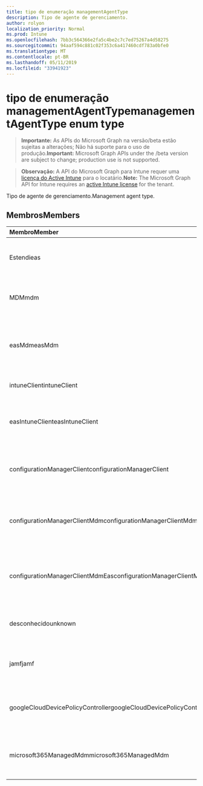 ```yaml
---
title: tipo de enumeração managementAgentType
description: Tipo de agente de gerenciamento.
author: rolyon
localization_priority: Normal
ms.prod: Intune
ms.openlocfilehash: 7bb3c564366e2fa5c4be2c7c7ed75267a4d58275
ms.sourcegitcommit: 94aaf594c881c02f353c6a417460cdf783a0bfe0
ms.translationtype: MT
ms.contentlocale: pt-BR
ms.lasthandoff: 05/11/2019
ms.locfileid: "33941923"
---
```

# <a name="managementagenttype-enum-type"></a><span data-ttu-id="82eed-103">tipo de enumeração managementAgentType</span><span class="sxs-lookup"><span data-stu-id="82eed-103">managementAgentType enum type</span></span>

> <span data-ttu-id="82eed-104">**Importante:** As APIs do Microsoft Graph na versão/beta estão sujeitas a alterações; Não há suporte para o uso de produção.</span><span class="sxs-lookup"><span data-stu-id="82eed-104">**Important:** Microsoft Graph APIs under the /beta version are subject to change; production use is not supported.</span></span>

> <span data-ttu-id="82eed-105">**Observação:** A API do Microsoft Graph para Intune requer uma [licença do Active Intune](https://go.microsoft.com/fwlink/?linkid=839381) para o locatário.</span><span class="sxs-lookup"><span data-stu-id="82eed-105">**Note:** The Microsoft Graph API for Intune requires an [active Intune license](https://go.microsoft.com/fwlink/?linkid=839381) for the tenant.</span></span>

<span data-ttu-id="82eed-106">Tipo de agente de gerenciamento.</span><span class="sxs-lookup"><span data-stu-id="82eed-106">Management agent type.</span></span>

## <a name="members"></a><span data-ttu-id="82eed-107">Membros</span><span class="sxs-lookup"><span data-stu-id="82eed-107">Members</span></span>
|<span data-ttu-id="82eed-108">Membro</span><span class="sxs-lookup"><span data-stu-id="82eed-108">Member</span></span>|<span data-ttu-id="82eed-109">Valor</span><span class="sxs-lookup"><span data-stu-id="82eed-109">Value</span></span>|<span data-ttu-id="82eed-110">Descrição</span><span class="sxs-lookup"><span data-stu-id="82eed-110">Description</span></span>|
|:---|:---|:---|
|<span data-ttu-id="82eed-111">Estendi</span><span class="sxs-lookup"><span data-stu-id="82eed-111">eas</span></span>|<span data-ttu-id="82eed-112">1</span><span class="sxs-lookup"><span data-stu-id="82eed-112">1</span></span>|<span data-ttu-id="82eed-113">O dispositivo é gerenciado pelo Exchange Server.</span><span class="sxs-lookup"><span data-stu-id="82eed-113">The device is managed by Exchange server.</span></span>|
|<span data-ttu-id="82eed-114">MDM</span><span class="sxs-lookup"><span data-stu-id="82eed-114">mdm</span></span>|<span data-ttu-id="82eed-115">duas</span><span class="sxs-lookup"><span data-stu-id="82eed-115">2</span></span>|<span data-ttu-id="82eed-116">O dispositivo é gerenciado pelo MDM do Intune.</span><span class="sxs-lookup"><span data-stu-id="82eed-116">The device is managed by Intune MDM.</span></span>|
|<span data-ttu-id="82eed-117">easMdm</span><span class="sxs-lookup"><span data-stu-id="82eed-117">easMdm</span></span>|<span data-ttu-id="82eed-118">3D</span><span class="sxs-lookup"><span data-stu-id="82eed-118">3</span></span>|<span data-ttu-id="82eed-119">O dispositivo é gerenciado pelo Exchange Server e o MDM do Intune.</span><span class="sxs-lookup"><span data-stu-id="82eed-119">The device is managed by both Exchange server and Intune MDM.</span></span>|
|<span data-ttu-id="82eed-120">intuneClient</span><span class="sxs-lookup"><span data-stu-id="82eed-120">intuneClient</span></span>|<span data-ttu-id="82eed-121">quatro</span><span class="sxs-lookup"><span data-stu-id="82eed-121">4</span></span>|<span data-ttu-id="82eed-122">Cliente do Intune gerenciado.</span><span class="sxs-lookup"><span data-stu-id="82eed-122">Intune client managed.</span></span>|
|<span data-ttu-id="82eed-123">easIntuneClient</span><span class="sxs-lookup"><span data-stu-id="82eed-123">easIntuneClient</span></span>|<span data-ttu-id="82eed-124">0,5</span><span class="sxs-lookup"><span data-stu-id="82eed-124">5</span></span>|<span data-ttu-id="82eed-125">O dispositivo é ESTENDIdo e o cliente do Intune é gerenciado duas.</span><span class="sxs-lookup"><span data-stu-id="82eed-125">The device is EAS and Intune client dual managed.</span></span>|
|<span data-ttu-id="82eed-126">configurationManagerClient</span><span class="sxs-lookup"><span data-stu-id="82eed-126">configurationManagerClient</span></span>|<span data-ttu-id="82eed-127">8 </span><span class="sxs-lookup"><span data-stu-id="82eed-127">8</span></span>|<span data-ttu-id="82eed-128">O dispositivo é gerenciado pelo Configuration Manager.</span><span class="sxs-lookup"><span data-stu-id="82eed-128">The device is managed by Configuration Manager.</span></span>|
|<span data-ttu-id="82eed-129">configurationManagerClientMdm</span><span class="sxs-lookup"><span data-stu-id="82eed-129">configurationManagerClientMdm</span></span>|<span data-ttu-id="82eed-130">10 </span><span class="sxs-lookup"><span data-stu-id="82eed-130">10</span></span>|<span data-ttu-id="82eed-131">O dispositivo é gerenciado pelo Configuration Manager e pelo MDM.</span><span class="sxs-lookup"><span data-stu-id="82eed-131">The device is managed by Configuration Manager and MDM.</span></span>|
|<span data-ttu-id="82eed-132">configurationManagerClientMdmEas</span><span class="sxs-lookup"><span data-stu-id="82eed-132">configurationManagerClientMdmEas</span></span>|<span data-ttu-id="82eed-133">11</span><span class="sxs-lookup"><span data-stu-id="82eed-133">11</span></span>|<span data-ttu-id="82eed-134">O dispositivo é gerenciado pelo Configuration Manager, MDM e EAS.</span><span class="sxs-lookup"><span data-stu-id="82eed-134">The device is managed by Configuration Manager, MDM and Eas.</span></span>|
|<span data-ttu-id="82eed-135">desconhecido</span><span class="sxs-lookup"><span data-stu-id="82eed-135">unknown</span></span>|<span data-ttu-id="82eed-136">dezesseis</span><span class="sxs-lookup"><span data-stu-id="82eed-136">16</span></span>|<span data-ttu-id="82eed-137">Tipo de agente de gerenciamento desconhecido.</span><span class="sxs-lookup"><span data-stu-id="82eed-137">Unknown management agent type.</span></span>|
|<span data-ttu-id="82eed-138">jamf</span><span class="sxs-lookup"><span data-stu-id="82eed-138">jamf</span></span>|<span data-ttu-id="82eed-139">32</span><span class="sxs-lookup"><span data-stu-id="82eed-139">32</span></span>|<span data-ttu-id="82eed-140">Os atributos do dispositivo são buscados do JAMF.</span><span class="sxs-lookup"><span data-stu-id="82eed-140">The device attributes are fetched from Jamf.</span></span>|
|<span data-ttu-id="82eed-141">googleCloudDevicePolicyController</span><span class="sxs-lookup"><span data-stu-id="82eed-141">googleCloudDevicePolicyController</span></span>|<span data-ttu-id="82eed-142">64</span><span class="sxs-lookup"><span data-stu-id="82eed-142">64</span></span>|<span data-ttu-id="82eed-143">O dispositivo é gerenciado pelo CloudDPC do Google.</span><span class="sxs-lookup"><span data-stu-id="82eed-143">The device is managed by Google's CloudDPC.</span></span>|
|<span data-ttu-id="82eed-144">microsoft365ManagedMdm</span><span class="sxs-lookup"><span data-stu-id="82eed-144">microsoft365ManagedMdm</span></span>|<span data-ttu-id="82eed-145">258</span><span class="sxs-lookup"><span data-stu-id="82eed-145">258</span></span>|<span data-ttu-id="82eed-146">Este dispositivo é gerenciado pelo Microsoft 365 por meio do Intune.</span><span class="sxs-lookup"><span data-stu-id="82eed-146">This device is managed by Microsoft 365 through Intune.</span></span>|




